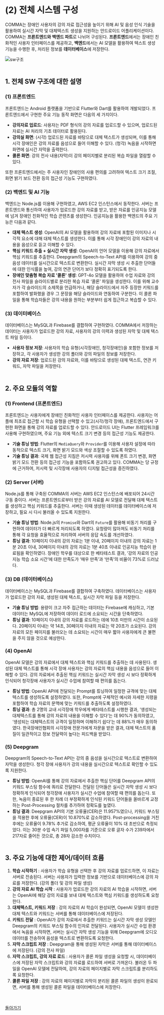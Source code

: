 # (2) 전체 시스템 구성

COMMA는 장애인 사용자의 강의 자료 접근성을 높이기 위해 AI 및 음성 인식 기술을 활용하여 실시간 자막 및 대체텍스트 생성을 지원하는 안드로이드 어플리케이션이다. COMMA는 **프론트엔드와 백엔드 파트**로 나뉘어 구성된다. **프론트엔드**에서는 장애인 친화적인 사용자 인터페이스를 제공하고, **백엔드**에서는 AI 모델을 활용하여 텍스트 생성 기능을 수행한 후, 처리된 정보를 **데이터베이스**에 저장한다.

![sw구조](./SW구조.png)
<br><br>

## 1. 전체 SW 구조에 대한 설명
### (1) 프론트엔드

프론트엔드는 Android 플랫폼을 기반으로 Flutter와 Dart를 활용하여 개발되었다. 프론트엔드에서 구현한 주요 기능 동작 화면은 다음의 세 가지이다.

- **강의자료 업로드**: 사용자는 PDF 형식의 강의 자료를 업로드할 수 있으며, 업로드된 자료는 AI 처리의 기초 데이터로 활용된다.
- **강의실 화면**: (시각) 업로드된 자료를 바탕으로 대체 텍스트가 생성되며, 이를 통해 시각 장애인은 강의 자료를 음성으로 들어 이해할 수 있다. (청각) 녹음을 시작하면 화면에 실시간 자막을 출력한다.
- **콜론 화면**: 강의 전사 내용(자막)이 강의 페이지별로 분리된 복습 파일을 열람할 수 있다.

또한 프론트엔드에서는 주 사용자인 장애인의 사용 편의를 고려하여 텍스트 크기 조절, 화면 밝기 보드 전환 등의 접근성 기능도 구현하였다. 

### (2) 백엔드 및 AI 기능

백엔드는 Node.js를 이용해 구현하였고, AWS EC2 인스턴스에서 동작한다. 서버는 프론트엔드와 통신하여 사용자가 업로드한 강의 자료를 받고, 받은 자료를 인공지능 모델에 넘겨 장애인 친화적인 학습 콘텐츠를 생성한다. 인공지능을 활용한 백엔드의 주요 기능은 다음과 같다.

- **대체 텍스트 생성**: OpenAI의 AI 모델을 활용하여 강의 자료에 포함된 이미지나 시각적 요소에 대해 대체 텍스트를 생성한다. 이를 통해 시각 장애인이 강의 자료의 내용을 음성으로 듣고 이해할 수  있다.
- **핵심 키워드 추출 + 실시간 자막 생성**: OpenAI의 언어 모델을 이용해 강의 자료에서 핵심 키워드를 추출한다. Deepgram의 Speech-to-Text API를 이용하여 강의 중 음성 데이터를 실시간으로 텍스트로 변환한다. 실시간 자막 생성 시 추출한 단어들에 대한 인식률을 높여, 강의 연관 단어가 보다 정확히 표기되도록 한다.
- **장애인 맞춤형 복습 자료 '콜론' 생성**: GPT-4o 모델을 활용하여 수업 자료와 강의 전사 파일을 슬라이드별로 분리한 복습 자료 ‘콜론’ 파일을 생성한다. 이를 위해 교수자가 각 슬라이드의 소제목을 언급하거나, 해당 슬라이드에서 자주 등장한 키워드를 포함하여 발화했을 경우 그 문장을 해당 슬라이드와 연동하여 구분한다. 이 콜론 파일을 통해 학습자들은 강의 내용을 원하는 부분부터 쉽게 접근하고 복습할 수 있다.

### (3) 데이터베이스

데이터베이스는 MySQL과 Firebase를 결합하여 구현하였다. COMMA에서 저장하는 데이터는 사용자가 업로드한 강의 자료, 사용자의 강의 이력과 생성된 자막 및 대체 텍스트 파일 등이다.

- **사용자 정보 저장**: 사용자의 학습 유형(시각장애인, 청각장애인)을 포함한 정보를 저장하고, 각 사용자가 생성한 강의 폴더와 강의 파일의 정보를 저장한다.
- **강의 자료 저장**: 업로드된 강의 자료와, 이를 바탕으로 생성된 대체 텍스트, 연관 키워드,  자막 파일을 저장한다.
<br><br>

## 2. 주요 모듈의 역할
 
### (1) **Frontend (프론트엔드)**
        
프론트엔드는 사용자에게 장애인 친화적인 사용자 인터페이스를 제공한다. 사용자는 어플에 최초로 접근할 시 학습 유형을 선택할 수 있고(시각/청각 장애), 프론트엔드에서 구현한 화면을 통해 강의 자료를 업로드할 수 있다. 안드로이드 UI는 Flutter 프레임워크를 사용해 구현하였으며, 주요 기능 외에 텍스트 크기 변경 등의 접근성 기능도 제공한다.
- **기술 튜닝 방법**: Flutter의 `MediaQuery`와 `Provider`를 이용해 사용자 설정에 따라 동적으로 텍스트 크기, 화면 밝기 모드와 색상 조절할 수 있도록 하였다.
- **기술 튜닝 결과**: 국제 웹 접근성 지침은 저시력 사용자를 위해 폰트 크기 변경, 화면 밝기 모드 전환 등의 접근성 기능을 포함하도록 권고하고 있다. COMMA는 당 규정에 근거하여, 저시력 및 시각장애 사용자의 디지털 접근성을 증진하였다.
        
### (2) **Server (서버)**
Node.js를 통해 구축된 COMMA의 서버는 AWS EC2 인스턴스에 배포되어 24시간 구동 중이다. 서버는 프론트엔드로부터 받은 강의 자료를 AI 모델로 전달해 대체 텍스트를 생성하고 핵심 키워드를 추출한다. 서버는 이때 생성된 데이터를 데이터베이스에 저장하고, 필요 시 다시 불러올 수 있도록 지원한다.
- **기술 튜닝 방법**: Node.js의 `Promise`와 Dart의 `Future`를 활용해 비동기 처리를 구현하여 데이터가 더 빠르게 처리되도록 하였다. 요청량이 많아져도 비동기 처리를 통해 각 요청을 효율적으로 처리하여 서버의 응답 속도를 개선하였다.
- **튜닝 결과**: 10페이지 이내의 강의 자료는 1분 이내, 20페이지 이내의 강의 자료는 1분 20초 이내, 30페이지 이내의 강의 자료는 1분 40초 이내로 인공지능 학습이 완료됨을 확인하였다. 장애인 학우를 대상으로 한 베타테스트 결과, ‘강의 자료의 인공지능 학습 소요 시간’에 대한 만족도가 ‘매우 만족’과 ‘만족’의 비율이 73%로 드러났다.
        
### (3) **DB (데이터베이스)**
        
데이터베이스는  MySQL과 Firebase를 결합하여 구축하였다. 데이터베이스는 사용자가 업로드한 강의 자료, 생성된 대체 텍스트, 실시간 자막 파일 등을 저장한다.
        
- **기술 튜닝 방법**: 용량이 크고 자주 접근하는 데이터는 Firebase에 캐싱하고, 기본 데이터는 MySQL에 저장하여 데이터 로드에 소요되는 시간을 단축하였다.
- **튜닝 결과**: 10페이지 이내의 강의 자료를 로드하는 데에 10초 미만의 시간이 소요된다. 20페이지 이내는 약 14초, 30페이지 이내의 자료는 약 20초가 소요된다. 강의 자료의 모든 페이지를 불러오는 데 소요되는 시간이 매우 짧아 사용자에게 큰 불편을 주지 않을 것으로 예상한다.
        
### (4) **OpenAI**
        
OpenAI 모델은 강의 자료에서 대체 텍스트와 핵심 키워드를 추출하는 데 사용된다. 생성된 대체 텍스트를 통해 시각 장애 사용자는 강의 자료의 핵심 내용을 음성으로 들어 이해할 수 있다. 강의 자료에서 추출된 핵심 키워드는 실시간 자막 생성 시 보다 정확하게 인식되어 청각장애 사용자가 실시간 수업에 참여할 때 편의를 돕는다. 
        
- **튜닝 방법**: OpenAI API에 전달되는 Prompt를 튜닝하여 일정한 규격에 맞는 대체 텍스트를 생성하도록 설정하였다. 또한, Prompt에 구체적인 예시와 자세한 지령을 포함하여 학습 자료의 문맥에 맞는 키워드를 추출하도록 설정하였다.
- **튜닝 결과**: 총 2명의 교내 시각장애 학우에게 베타테스트를 시행한 결과, ‘생성되는 대체텍스트를 통해 강의 자료의 내용을 이해할 수 있다’는 데 90%가 동의하였고, ‘생성되는 대체텍스트의 규격이 일정하며 이해하기 쉽다’는 데 88%가 매우 동의하였다. 한국장애인협회의 시각장애 전문가에게 자문을 받은 결과, 대체 텍스트의 품질이 일관적이고 정보 전달력이 높다는 피드백을 받았다.
        
### (5) **Deepgram**
        
Deepgram의 Speech-to-Text API는 강의 중 음성을 실시간으로 텍스트로 변환하여 자막을 생성한다. 청각 장애 사용자가 강의 내용을 실시간으로 텍스트로 확인할 수 있도록 지원한다.

- **튜닝 방법**: OpenAI를 통해 강의 자료에서 추출한 핵심 단어를 Deepgram API의 키워드 부스팅 함수에 쿼리로 전달한다. 전달된 단어들은 실시간 자막 생성 시 보다 정확하게 인식되어 청각장애 사용자가 실시간 수업에 참여할 때 편의를 돕는다. 또한, 녹음이 종료된 후 한 차례 더 부정확하게 인식된 키워드 단어들을 올바르게 교정하는 Post-Processing 절차를 추가하여 정확도를 높였다.
- **튜닝 결과**: Deepgram API의 기본 오류율(CER)은 11.957%였으나, 키워드 부스팅을 적용한 후에 오류율(CER)이 10.870%로 감소하였다. Post-processing을 거친 후에는 오류율이 9.78% 추가로 감소하여, 평균 오류율이 10% 대 초반으로 측정되었다. 이는 30분 수업 속기 파일 5,000자를 기준으로 오류 글자 수가 239자에서 217자로 줄어든 것으로, 총 28자 감소한 수치이다.
<br><br>
     
    
## 3. **주요 기능에 대한 제어/데이터 흐름**
1. **학습 시작하기** : 사용자가 학습 유형을 선택한 후 강의 자료를 업로드하면, 이 자료는 서버로 전송된다. 서버는 사용자가 입력한 정보를 기반으로 데이터베이스에 강의 자료를 저장한다. (강의 폴더 및 강의 파일 생성)
2. **강의 자료 AI 학습 시작** : 사용자가 업로드한 강의 자료의 AI 학습을 시작하면, 서버는 OpenAI에 해당 강의 자료를 보내 대체 텍스트와 핵심 키워드를 생성하도록 요청한다.
3. **대체텍스트, 키워드 저장** : 강의 자료의 AI 학습이 완성되면, OpenAI 모델이 생성한 대체 텍스트와 키워드는 서버를 통해 데이터베이스에 저장된다.
4. **키워드 전달** : OpenAI가 강의 자료에서 추출한 키워드는 실시간 자막 생성 모델인 Deepgram의 키워드 부스팅 함수의 인자로 전달된다. 사용자가 실시간 수업 환경에서 녹음을 시작하면, 서버는 실시간 자막 생성 기능을 위해 Deepgram에 오디오 데이터를 전송하여 음성을 텍스트로 변환하도록 요청한다.
5. **자막 스크립트 저장** : Deepgram을 통해 생성된 자막은 서버를 통해 데이터베이스에 저장된다. (강의 전사 파일)
6. **자막 스크립트, 강의 자료 로드** : 사용자가 콜론 파일 생성을 요청할 시, 데이터베이스에 저장된 자막 스크립트와 강의 자료를 로드하여 서버로 가져온다. 불러온 두 파일을 OpenAI 모델에 전달하여, 강의 자료의 페이지별로 자막 스크립트를 분리하도록 요청한다.
7. **콜론 파일 저장** : 강의 자료의 페이지별로 자막이 분리된 콜론 파일의 생성이 완료되면, 서버를 통해 생성된 콜론 파일을 데이터베이스에 저장한다.

<br><br>[돌아가기](../01-따뜻한코끼리마리오-2차보고서-2024-11-06-v0.md#Project-Design%20&%20Implementation)<br>

